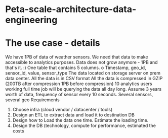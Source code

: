 # Peta-scale-architecture-data-engineering

# The use case - details
We have 1PB of data of weather sensors.
We need that data to make accessible to analytics purposes.
 Data does not grow anymore - 1PB and that's it. :)
 One table that contains 5 columns.
o Timestamp, geo_id, sensor_id, value, sensor_type
 The data located on storage server on prem data center.
 All the data is in CSV format
 All the data is compressed in GZIP (200TB after compression 1PB before compression)
 10 analytics users working full time job will be querying the data all day long.
 Assume 3 years worth of data, frequency of sensor every 10 seconds. Several sensors,
several geo
Requirements
1. Choose infra (cloud vendor / datacenter / tools)
2. Design an ETL to extract data and load it to destination DB
3. Design how to Load the data one time. Estimate the loading time.
4. Design the DB (technology, compute for performance, estimated the costs

